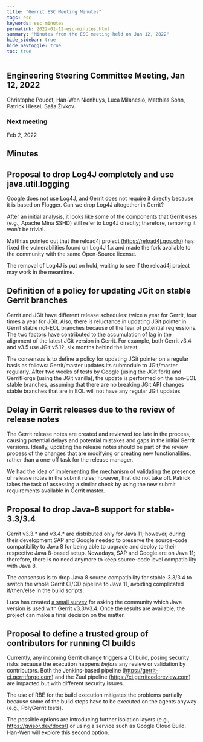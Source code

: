 ```yaml
---
title: "Gerrit ESC Meeting Minutes"
tags: esc
keywords: esc minutes
permalink: 2022-01-12-esc-minutes.html
summary: "Minutes from the ESC meeting held on Jan 12, 2022"
hide_sidebar: true
hide_navtoggle: true
toc: true
---
```


## Engineering Steering Committee Meeting, Jan 12, 2022

Christophe Poucet, Han-Wen Nienhuys, Luca Milanesio, Matthias Sohn,
Patrick Hiesel, Saša Živkov.

### Next meeting

Feb 2, 2022

## Minutes

## Proposal to drop Log4J completely and use java.util.logging

Google does not use Log4J, and Gerrit does not require it directly because it is
based on Flogger. Can we drop Log4J altogether in Gerrit?

After an initial analysis, it looks like some of the components that Gerrit uses
(e.g., Apache Mina SSHD) still refer to Log4J directly; therefore, removing it
won't be trivial.

Matthias pointed out that the reload4j project (https://reload4j.qos.ch/) has
fixed the vulnerabilities found on Log4J 1.x and made the fork available to the
community with the same Open-Source license.

The removal of Log4J is put on hold, waiting to see if the reload4j project may
work in the meantime.

## Definition of a policy for updating JGit on stable Gerrit branches

Gerrit and JGit have different release schedules: twice a year for Gerrit, four
times a year for JGit. Also, there is reluctance in updating JGit pointer in
Gerrit stable not-EOL branches because of the fear of potential regressions.
The two factors have contributed to the accumulation of lag in the alignment of
the latest JGit version in Gerrit. For example, both Gerrit v3.4 and v3.5 use
JGit v5.12, six months behind the latest.

The consensus is to define a policy for updating JGit pointer on a regular basis
as follows: Gerrit/master updates its submodule to JGit/master regularly. After
two weeks of tests by Google (using the JGit fork) and GerritForge (using the
JGit vanilla), the update is performed on the non-EOL stable branches, assuming
that there are no breaking JGit API changes stable branches that are in EOL
will not have any regular JGit updates

## Delay in Gerrit releases due to the review of release notes

The Gerrit release notes are created and reviewed too late in the process,
causing potential delays and potential mistakes and gaps in the initial Gerrit
versions. Ideally, updating the release notes should be part of the review
process of the changes that are modifying or creating new functionalities,
rather than a one-off task for the release manager.

We had the idea of implementing the mechanism of validating the presence of
release notes in the submit rules; however, that did not take off. Patrick
takes the task of assessing a similar check by using the new submit
requirements available in Gerrit master.

## Proposal to drop Java-8 support for stable-3.3/3.4

Gerrit v3.3.* and v3.4.* are distributed only for Java 11; however, during their
development SAP and Google needed to preserve the source-code compatibility to
Java 8 for being able to upgrade and deploy to their respective Java 8-based
setup. Nowadays, SAP and Google are on Java 11; therefore, there is no need
anymore to keep source-code level compatibility with Java 8.

The consensus is to drop Java 8 source compatibility for stable-3.3/3.4 to
switch the whole Gerrit CI/CD pipeline to Java 11, avoiding complicated
if/then/else in the build scripts.

Luca has created [a small survey](https://www.surveymonkey.co.uk/r/8CQ5BH7)
for asking the community which Java version is used with Gerrit v3.3/v3.4.
Once the results are available, the project can make a final decision on the
matter.

## Proposal to define a trusted group of contributors for running CI builds

Currently, any incoming Gerrit change triggers a CI build, posing security risks
because the execution happens *before* any review or validation by
contributors. Both the Jenkins-based pipeline
(https://gerrit-ci.gerritforge.com) and the Zuul pipeline
(https://ci.gerritcodereview.com) are impacted but with different security
issues.

The use of RBE for the build execution mitigates the problems partially because
some of the build steps have to be executed on the agents anyway
(e.g., PolyGerrit tests).

The possible options are introducing further isolation layers
(e.g., https://gvisor.dev/docs/) or using a service such as Google Cloud Build.
Han-Wen will explore this second option.
